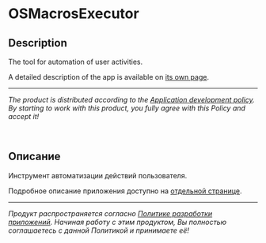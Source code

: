 # OSMacrosExecutor

## Description

The tool for automation of user activities.

A detailed description of the app is available on [its own page](https://adslbarxatov.github.io/OSMacrosExecutor).

---

*The product is distributed according to the [Application development policy](https://adslbarxatov.github.io/ADP).
By starting to work with this product, you fully agree with this Policy and accept it!*

&nbsp;



## Описание

Инструмент автоматизации действий пользователя.

Подробное описание приложения доступно на [отдельной странице](https://adslbarxatov.github.io/OSMacrosExecutor/ru).

---

*Продукт распространяется согласно [Политике разработки приложений](https://adslbarxatov.github.io/ADP/ru).
Начиная работу с этим продуктом, Вы полностью соглашаетесь с данной Политикой и принимаете её!*
